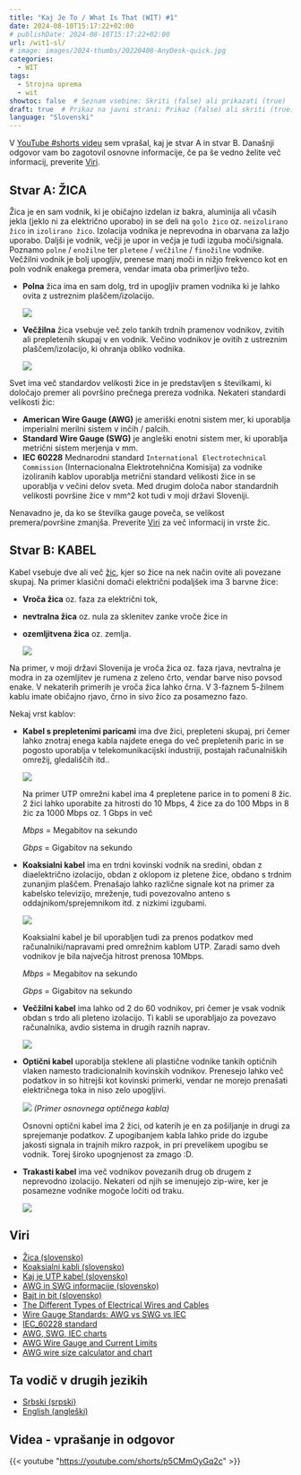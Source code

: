 ```yaml
---
title: "Kaj Je To / What Is That (WIT) #1"
date: 2024-08-10T15:17:22+02:00
# publishDate: 2024-08-10T15:17:22+02:00
url: /wit1-sl/
# image: images/2024-thumbs/20220408-AnyDesk-quick.jpg
categories: 
  - WIT
tags: 
  - Strojna oprema
  - wit
showtoc: false  # Seznam vsebine: Skriti (false) ali prikazati (true)
draft: true  # Prikaz na javni strani: Prikaz (false) ali skriti (true)
language: "Slovenski"
---
```


V [YouTube #shorts videu](#videa---vprašanje-in-odgovor "Kliknite/tapnite za skok na razdelek: Videja - vprašanje in odgovor!") sem vprašal, kaj je stvar A in stvar B. Današnji odgovor vam bo zagotovil osnovne informacije, če pa še vedno želite več informacij, preverite [Viri](#viri "Kliknite/tapnite za skok na razdelek: Viri!").

## Stvar A: ŽICA

Žica je en sam vodnik, ki je običajno izdelan iz bakra, aluminija ali včasih jekla (jeklo ni za električno uporabo) in se deli na `golo žico` oz. `neizolirano žico` in `izolirano žico`. Izolacija vodnika je neprevodna in obarvana za lažjo uporabo. Daljši je vodnik, večji je upor in večja je tudi izguba moči/signala. Poznamo `polne` / `enožilne` ter `pletene` / `večžilne` / `finožilne` vodnike. Večžilni vodnik je bolj upogljiv, prenese manj moči in nižjo frekvenco kot en poln vodnik enakega premera, vendar imata oba primerljivo težo. 

- **Polna** žica ima en sam dolg, trd in upogljiv pramen vodnika ki je lahko ovita z ustreznim plaščem/izolacijo.

  ![](/images/WIT1/Wire_solid.jpg)
- **Večžilna** žica vsebuje več zelo tankih trdnih pramenov vodnikov, zvitih ali prepletenih skupaj v en vodnik. Večino vodnikov je ovitih z ustreznim plaščem/izolacijo, ki ohranja obliko vodnika.

  ![](/images/WIT1/Wire_stranded.jpg)

Svet ima več standardov velikosti žice in je predstavljen s številkami, ki določajo premer ali površino prečnega prereza vodnika. Nekateri standardi velikosti žic:

- **American Wire Gauge (AWG)** je ameriški enotni sistem mer, ki uporablja imperialni merilni sistem v inčih / palcih.
- **Standard Wire Gauge (SWG)** je angleški enotni sistem mer, ki uporablja metrični sistem merjenja v mm.
- **IEC 60228** Mednarodni standard `International Electrotechnical Commission` (Internacionalna Elektrotehnična Komisija) za vodnike izoliranih kablov uporablja metrični standard velikosti žice in se uporablja v večini delov sveta. Med drugim določa nabor standardnih velikosti površine žice v mm^2 kot tudi v moji državi Sloveniji.

Nenavadno je, da ko se številka gauge poveča, se velikost premera/površine zmanjša. Preverite [Viri](#viri "Kliknite/tapnite za skok na razdelek Viri!") za več informacij in vrste žic.

## Stvar B: KABEL

Kabel vsebuje dve ali več [žic](#stvar-a-žica "Kliknite/tapnite za skok na razdelek: Stvar A: ŽICA!"), kjer so žice na nek način ovite ali povezane skupaj. Na primer klasični domači električni podaljšek ima 3 barvne žice:

- **Vroča žica** oz. faza za električni tok,
- **nevtralna žica** oz. nula za sklenitev zanke vroče žice in
- **ozemljitvena žica** oz. zemlja.

  ![](/images/WIT1/Cable_multi-wire.jpg)

Na primer, v moji državi Slovenija je vroča žica oz. faza rjava, nevtralna je modra in za ozemljitev je rumena z zeleno črto, vendar barve niso povsod enake. V nekaterih primerih je vroča žica lahko črna. V 3-faznem 5-žilnem kablu imate običajno rjavo, črno in sivo žico za posamezno fazo.

Nekaj ​​vrst kablov:

- **Kabel s prepletenimi paricami** ima dve žici, prepleteni skupaj, pri čemer lahko znotraj enega kabla najdete enega do več prepletenih paric in se pogosto uporablja v telekomunikacijski industriji, postajah računalniških omrežij, gledališčih itd..
  
   ![](/images/WIT1/Cable_twisted_pair.jpg)

  Na primer UTP omrežni kabel ima 4 prepletene parice in to pomeni 8 žic. 2 žici lahko uporabite za hitrosti do 10 Mbps, 4 žice za do 100 Mbps in 8 žic za 1000 Mbps oz. 1 Gbps in več
  
  *Mbps* = Megabitov na sekundo
  
  *Gbps* = Gigabitov na sekundo
- **Koaksialni kabel** ima en trdni kovinski vodnik na sredini, obdan z diaelektrično izolacijo, obdan z oklopom iz pletene žice, obdano s trdnim zunanjim plaščem. Prenašajo lahko različne signale kot na primer za kabelsko televizijo, mreženje, tudi povezovalno anteno s oddajnikom/sprejemnikom itd. z nizkimi izgubami.
  
  ![](/images/WIT1/Sl_Koaksialni_kabl.jpg)

  Koaksialni kabel je bil uporabljen tudi za prenos podatkov med računalniki/napravami pred omrežnim kablom UTP. Zaradi samo dveh vodnikov je bila največja hitrost prenosa 10Mbps.
  
  *Mbps* = Megabitov na sekundo
  
  *Gbps* = Gigabitov na sekundo
- **Večžilni kabel** ima lahko od 2 do 60 vodnikov, pri čemer je vsak vodnik obdan s trdo ali pleteno izolacijo. Ti kabli se uporabljajo za povezavo računalnika, avdio sistema in drugih raznih naprav.
  
  ![](/images/WIT1/Cable_multi-wire.jpg)
- **Optični kabel** uporablja steklene ali plastične vodnike tankih optičnih vlaken namesto tradicionalnih kovinskih vodnikov. Prenesejo lahko več podatkov in so hitrejši kot kovinski primerki, vendar ne morejo prenašati električnega toka in niso zelo upogljivi.
  
  ![](/images/WIT1/Sl_Basic_fiber_optic_cable_construction.jpg)
  *(Primer osnovnega optičnega kabla)*

  Osnovni optični kabel ima 2 žici, od katerih je en za pošiljanje in drugi za sprejemanje podatkov. Z upogibanjem kabla lahko pride do izgube jakosti signala in trajnih mikro razpok, in pri prevelikem upogibu se vodnik. Torej široko upognjenost za zmago :D.
- **Trakasti kabel** ima več vodnikov povezanih drug ob drugem z neprevodno izolacijo. Nekateri od njih se imenujejo zip-wire, ker je posamezne vodnike mogoče ločiti od traku.
  
  ![](/images/WIT1/Wire_braided.jpeg)

## Viri

- [Žica (slovensko)](https://sl.wikipedia.org/wiki/%C5%BDica "Kliknite/tapnize za obisk strani!")
- [Koaksialni kabli (slovensko)](https://www.s-sers.mb.edus.si/gradiva/w3/omrezja/12_mediji/koaksialni.html "Kliknite/tapnize za obisk strani!")
- [Kaj je UTP kabel (slovensko)](https://www.elektrospoji.si/info-tocka/produktne-novice/industrijska-komunikacija1/kaj-je-utp-kabel-kaksne-vrste-utp-kablov-poznamo-in-kaksne-so-pravilne-vezave "Kliknite/tapnize za obisk strani!")
- [AWG in SWG informacije (slovensko)](https://shopdelta.eu/vrednost-awg_l21_aid938.html "Kliknite/tapnize za obisk strani!")
- [Bajt in bit (slovensko)](https://sl.wikipedia.org/wiki/Bajt "Kliknite/tapnize za obisk strani!")
- [The Different Types of Electrical Wires and Cables](https://www.jameco.com/Jameco/workshop/Howitworks/different-types-of-electrical-wire-and-cable.html "Kliknite/tapnize za obisk strani!")
- [Wire Gauge Standards: AWG vs SWG vs IEC](https://jemelectronics.com/how-wire-gauge-sizes-work/ "Kliknite/tapnize za obisk strani!")
- [IEC_60228 standard](https://en.wikipedia.org/wiki/IEC_60228 "Kliknite/tapnize za obisk strani!")
- [AWG, SWG, IEC charts](https://www.codeready.org/guides/wire-gauge-chart/ "Kliknite/tapnize za obisk strani!")
- [AWG Wire Gauge and Current Limits](https://www.powerstream.com/Wire_Size.htm "Kliknite/tapnize za obisk strani!")
- [AWG wire size calculator and chart](https://www.rapidtables.com/calc/wire/wire-gauge-chart.html#chart "Kliknite/tapnize za obisk strani!")

## Ta vodič v drugih jezikih

- [Srbski (srpski)](/wit1-sr/ "Kliknite/tapnite da otvorite! Kliknite/tapnite da odprete!")
- [English (angleški)](/wit1-en/ "Click/tap to open! Kliknite/tapnite da odprete!")

## Videa - vprašanje in odgovor
{{< youtube "https://youtube.com/shorts/p5CMmOyGq2c" >}}
<!--
{{< youtube "" >}}
-->